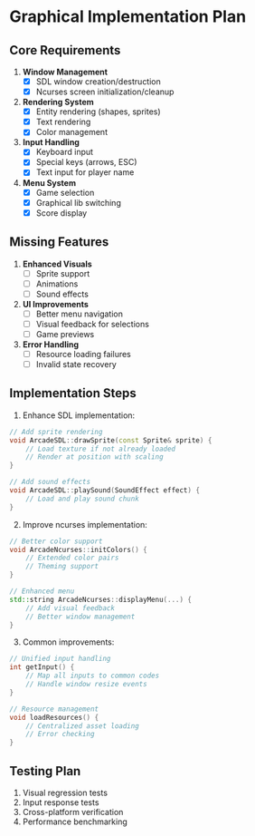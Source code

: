 # Graphical Implementation Plan

## Core Requirements
1. **Window Management**
   - [x] SDL window creation/destruction
   - [x] Ncurses screen initialization/cleanup

2. **Rendering System**
   - [x] Entity rendering (shapes, sprites)
   - [x] Text rendering
   - [x] Color management

3. **Input Handling**
   - [x] Keyboard input
   - [x] Special keys (arrows, ESC)
   - [x] Text input for player name

4. **Menu System**
   - [x] Game selection
   - [x] Graphical lib switching
   - [x] Score display

## Missing Features
1. **Enhanced Visuals**
   - [ ] Sprite support
   - [ ] Animations
   - [ ] Sound effects

2. **UI Improvements**
   - [ ] Better menu navigation
   - [ ] Visual feedback for selections
   - [ ] Game previews

3. **Error Handling**
   - [ ] Resource loading failures
   - [ ] Invalid state recovery

## Implementation Steps

1. Enhance SDL implementation:
```cpp
// Add sprite rendering
void ArcadeSDL::drawSprite(const Sprite& sprite) {
    // Load texture if not already loaded
    // Render at position with scaling
}

// Add sound effects
void ArcadeSDL::playSound(SoundEffect effect) {
    // Load and play sound chunk
}
```

2. Improve ncurses implementation:
```cpp
// Better color support
void ArcadeNcurses::initColors() {
    // Extended color pairs
    // Theming support
}

// Enhanced menu
std::string ArcadeNcurses::displayMenu(...) {
    // Add visual feedback
    // Better window management
}
```

3. Common improvements:
```cpp
// Unified input handling
int getInput() {
    // Map all inputs to common codes
    // Handle window resize events
}

// Resource management
void loadResources() {
    // Centralized asset loading
    // Error checking
}
```

## Testing Plan
1. Visual regression tests
2. Input response tests
3. Cross-platform verification
4. Performance benchmarking

